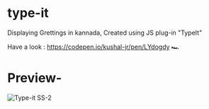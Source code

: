 # type-it
Displaying Grettings in kannada, Created using JS plug-in "TypeIt"

Have a look : https://codepen.io/kushal-jr/pen/LYdogdy 🏎

# Preview-

![Type-it SS-2](https://user-images.githubusercontent.com/71813877/187453696-a56db936-c206-4cd9-a7d0-9121a4d6efa6.png)

